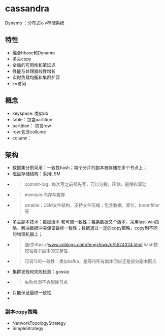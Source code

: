 # cassandra
Dynamo ：分布式k-v存储系统
## 特性
- 融合hbase和Dynamo
- 多主copy
- 全局的可用性和第延迟
- 性能与处理器线性增长
- 实时负载均衡和集群扩容
- kv访问

## 概念
- keyspace: 类似db
- table：包含partition
- partition： 包含row
- row:包含collume
- column：

## 架构
- 数据集分割采用：一致性hash；每个分片的副本被存储在多个节点上；
- 磁盘存储结构：采用LSM
- > commit-log : 每次写之前都先写，可以分段，压缩、删除和滚动
- > memtale:内存写缓存
- > sstable：LSM文件结构，支持文件压缩；包含数据，索引，boomfilter等
- 多主副本技术：数据版本 和可调一致性；每条数据又个版本，采用last-win策略，解决数据冲突保证最终一致性；数据通过一定的copy策略，copy到不同的物理机器上；
- > 通过https://www.cnblogs.com/fengzhiwu/p/5524324.html hash数校验每个副本的完整性
- > 可调节的一致性：类似kafka，是等待所有副本回应还是部分副本回应
- 集群发现和失败检测：gossip
- > 失败检测不会删除节点
- 只能保证最终一致性
- 

### 副本copy策略
- NetworkTopologyStrategy
- SimpleStrategy
